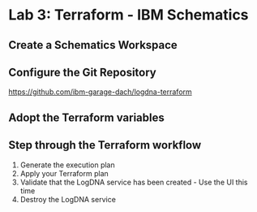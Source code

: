 # Lab 3: Terraform - IBM Schematics

## Create a Schematics Workspace

## Configure the Git Repository 

https://github.com/ibm-garage-dach/logdna-terraform

## Adopt the Terraform variables


## Step through the Terraform workflow
1. Generate the execution plan
2. Apply your Terraform plan
6. Validate that the LogDNA service has been created - Use the UI this time
7. Destroy the LogDNA service
